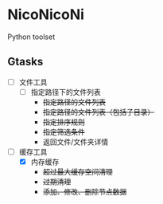 # NicoNicoNi
Python toolset

## Gtasks
- [ ] 文件工具
    - [ ] 指定路径下的文件列表
        - ~~指定路径的文件列表~~
        - ~~指定路径的文件列表（包括子目录）~~
        - ~~指定排序规则~~
        - ~~指定筛选条件~~
        - 返回文件/文件夹详情
- [ ] 缓存工具
    - [x] 内存缓存
        - ~~超过最大缓存空间清理~~
        - ~~过期清理~~
        - ~~添加、修改、删除节点数据~~